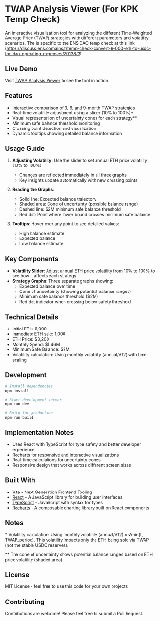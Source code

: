 # TWAP Analysis Viewer (For KPK Temp Check)

An interactive visualization tool for analyzing the different Time-Weighted Average Price (TWAP) strategies with different parameters and volatility scenarios.
The is specific to the ENS DAO temp check at this link (https://discuss.ens.domains/t/temp-check-convert-6-000-eth-to-usdc-for-dao-operating-expenses/20138/3)


## Live Demo

Visit [TWAP Analysis Viewer](https://5ajaki.github.io/twap-analysis/) to see the tool in action.

## Features

- Interactive comparison of 3, 6, and 9-month TWAP strategies
- Real-time volatility adjustment using a slider (10% to 100%)\*
- Visual representation of uncertainty cones for each strategy\*\*
- Minimum safe balance threshold monitoring
- Crossing point detection and visualization
- Dynamic tooltips showing detailed balance information

## Usage Guide

1. **Adjusting Volatility**: Use the slider to set annual ETH price volatility (10% to 100%)

   - Changes are reflected immediately in all three graphs
   - Key insights update automatically with new crossing points

2. **Reading the Graphs**:

   - Solid line: Expected balance trajectory
   - Shaded area: Cone of uncertainty (possible balance range)
   - Dashed line: $2M minimum safe balance threshold
   - Red dot: Point where lower bound crosses minimum safe balance

3. **Tooltips**: Hover over any point to see detailed values:
   - High balance estimate
   - Expected balance
   - Low balance estimate

## Key Components

- **Volatility Slider**: Adjust annual ETH price volatility from 10% to 100% to see how it affects each strategy
- **Strategy Graphs**: Three separate graphs showing:
  - Expected balance over time
  - Cone of uncertainty (showing potential balance ranges)
  - Minimum safe balance threshold ($2M)
  - Red dot indicator when crossing below safety threshold

## Technical Details

- Initial ETH: 6,000
- Immediate ETH sale: 1,000
- ETH Price: $3,200
- Monthly Spend: $1.46M
- Minimum Safe Balance: $2M
- Volatility calculation: Using monthly volatility (annual/√12) with time scaling

## Development

```bash
# Install dependencies
npm install

# Start development server
npm run dev

# Build for production
npm run build
```

## Implementation Notes

- Uses React with TypeScript for type safety and better developer experience
- Recharts for responsive and interactive visualizations
- Real-time calculations for uncertainty cones
- Responsive design that works across different screen sizes

## Built With

- [Vite](https://vitejs.dev/) - Next Generation Frontend Tooling
- [React](https://reactjs.org/) - A JavaScript library for building user interfaces
- [TypeScript](https://www.typescriptlang.org/) - JavaScript with syntax for types
- [Recharts](https://recharts.org/) - A composable charting library built on React components

## Notes

\* Volatility calculation: Using monthly volatility (annual/√12) × √min(t, TWAP_period). This volatility impacts only the ETH being sold via TWAP (not the stable USDC reserves).

\*\* The cone of uncertainty shows potential balance ranges based on ETH price volatility (shaded area).

## License

MIT License - feel free to use this code for your own projects.

## Contributing

Contributions are welcome! Please feel free to submit a Pull Request.
